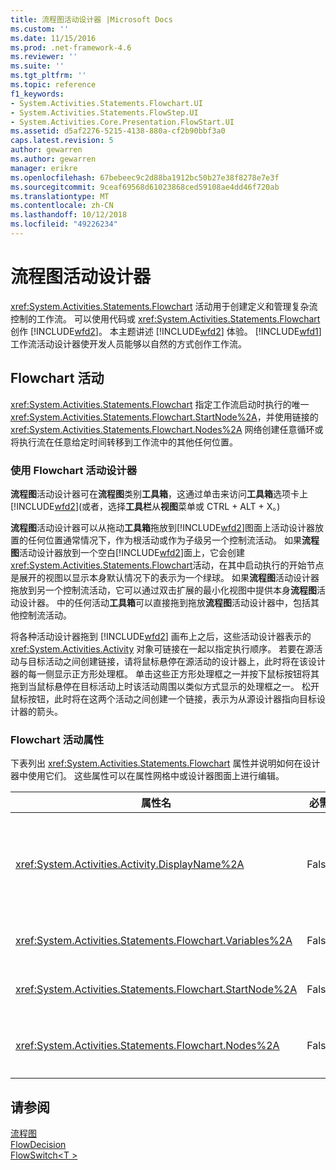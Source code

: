 ```yaml
---
title: 流程图活动设计器 |Microsoft Docs
ms.custom: ''
ms.date: 11/15/2016
ms.prod: .net-framework-4.6
ms.reviewer: ''
ms.suite: ''
ms.tgt_pltfrm: ''
ms.topic: reference
f1_keywords:
- System.Activities.Statements.Flowchart.UI
- System.Activities.Statements.FlowStep.UI
- System.Activities.Core.Presentation.FlowStart.UI
ms.assetid: d5af2276-5215-4138-880a-cf2b90bbf3a0
caps.latest.revision: 5
author: gewarren
ms.author: gewarren
manager: erikre
ms.openlocfilehash: 67bebeec9c2d88ba1912bc50b27e38f8278e7e3f
ms.sourcegitcommit: 9ceaf69568d61023868ced59108ae4dd46f720ab
ms.translationtype: MT
ms.contentlocale: zh-CN
ms.lasthandoff: 10/12/2018
ms.locfileid: "49226234"
---
```

# <a name="flowchart-activity-designer"></a>流程图活动设计器
<xref:System.Activities.Statements.Flowchart> 活动用于创建定义和管理复杂流控制的工作流。 可以使用代码或 <xref:System.Activities.Statements.Flowchart> 创作 [!INCLUDE[wfd2](../includes/wfd2-md.md)]。 本主题讲述 [!INCLUDE[wfd2](../includes/wfd2-md.md)] 体验。 [!INCLUDE[wfd1](../includes/wfd1-md.md)] 工作流活动设计器使开发人员能够以自然的方式创作工作流。  
  
## <a name="the-flowchart-activity"></a>Flowchart 活动  
 <xref:System.Activities.Statements.Flowchart> 指定工作流启动时执行的唯一 <xref:System.Activities.Statements.Flowchart.StartNode%2A>，并使用链接的 <xref:System.Activities.Statements.Flowchart.Nodes%2A> 网络创建任意循环或将执行流在任意给定时间转移到工作流中的其他任何位置。  
  
### <a name="using-the-flowchart-activity-designer"></a>使用 Flowchart 活动设计器  
 **流程图**活动设计器可在**流程图**类别**工具箱**，这通过单击来访问**工具箱**选项卡上[!INCLUDE[wfd2](../includes/wfd2-md.md)](或者，选择**工具栏**从**视图**菜单或 CTRL + ALT + X。)  
  
 **流程图**活动设计器可以从拖动**工具箱**拖放到[!INCLUDE[wfd2](../includes/wfd2-md.md)]图面上活动设计器放置的任何位置通常情况下，作为根活动或作为子级另一个控制流活动。 如果**流程图**活动设计器放到一个空白[!INCLUDE[wfd2](../includes/wfd2-md.md)]面上，它会创建<xref:System.Activities.Statements.Flowchart>活动，在其中启动执行的开始节点是展开的视图以显示本身默认情况下的表示为一个绿球。 如果**流程图**活动设计器拖放到另一个控制流活动，它可以通过双击扩展的最小化视图中提供本身**流程图**活动设计器。 中的任何活动**工具箱**可以直接拖到拖放**流程图**活动设计器中，包括其他控制流活动。  
  
 将各种活动设计器拖到 [!INCLUDE[wfd2](../includes/wfd2-md.md)] 画布上之后，这些活动设计器表示的 <xref:System.Activities.Activity> 对象可链接在一起以指定执行顺序。 若要在源活动与目标活动之间创建链接，请将鼠标悬停在源活动的设计器上，此时将在该设计器的每一侧显示正方形处理框。 单击这些正方形处理框之一并按下鼠标按钮将其拖到当鼠标悬停在目标活动上时该活动周围以类似方式显示的处理框之一。 松开鼠标按钮，此时将在这两个活动之间创建一个链接，表示为从源设计器指向目标设计器的箭头。  
  
### <a name="flowchart-activity-properties"></a>Flowchart 活动属性  
 下表列出 <xref:System.Activities.Statements.Flowchart> 属性并说明如何在设计器中使用它们。 这些属性可以在属性网格中或设计器图面上进行编辑。  
  
|属性名|必需|用法|  
|-------------------|--------------|-----------|  
|<xref:System.Activities.Activity.DisplayName%2A>|False|指定活动设计器在标头中的显示名称。 默认值为 Flowchart。 可以在编辑该值**属性**窗口或直接在活动设计器标头。<br /><br /> 虽然 <xref:System.Activities.Activity.DisplayName%2A> 不是绝对必需的，但最好使用该属性。|  
|<xref:System.Activities.Statements.Flowchart.Variables%2A>|False|作用范围在此 <xref:System.Activities.Statements.Flowchart> 内以在其子活动间共享状态的变量的集合。|  
|<xref:System.Activities.Statements.Flowchart.StartNode%2A>|False|在 <xref:System.Activities.Statements.FlowNode> 启动时执行的 <xref:System.Activities.Statements.Flowchart>。|  
|<xref:System.Activities.Statements.Flowchart.Nodes%2A>|False|包含 <xref:System.Activities.Statements.FlowNode> 中的 <xref:System.Activities.Statements.Flowchart> 对象的集合。|  
  
## <a name="see-also"></a>请参阅  
 [流程图](../workflow-designer/flowchart-activity-designers.md)   
 [FlowDecision](../workflow-designer/flowdecision-activity-designer.md)   
 [FlowSwitch\<T >](../workflow-designer/flowswitch-t-activity-designer.md)